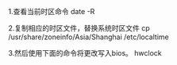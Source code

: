 1.查看当前时区命令
date -R

2.复制相应的时区文件，替换系统时区文件
cp /usr/share/zoneinfo/Asia/Shanghai /etc/localtime

3.然后使用下面的命令将更改写入bios。
hwclock
